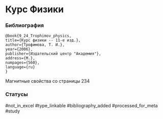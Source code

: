# Курс Физики

### Библиография
```
@book{9_24_Trophimov_physics,
title={Курс физики -- 11-е изд.},
author={Трофимова, Т. И.},
year={2006},
publisher={Издательский центр "Академия"},
address={М.},
numpages={560},
language={ru}
}
```

Магнитные свойства со страницы 234

### Статусы
#not_in_excel 
#type_linkable 
#bibliography_added
#processed_for_meta
#study
